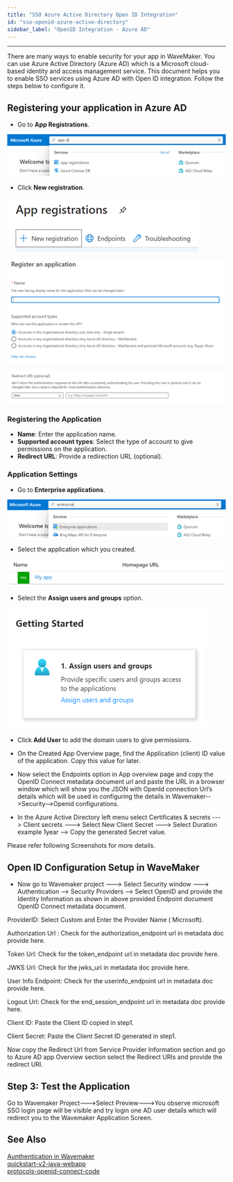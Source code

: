 ```yaml
---
title: "SSO Azure Active Directory Open ID Integration"
id: "sso-openid-azure-active-directory"
sidebar_label: "OpenID Integration - Azure AD"
---
```

---

There are many ways to enable security for your app in WaveMaker. You can use Azure Active Directory (Azure AD) which is a Microsoft cloud-based identity and access management service. This document helps you to enable SSO services using Azure AD with Open ID integration. Follow the steps below to configure it.

## Registering your application in Azure AD

- Go to **App Registrations**.

![searching service azure](/learn/assets/search-app-registration-azure.png)

- Click **New registration**.  

![new registration](/learn/assets/new-registration-azure.png)

![register](/learn/assets/register-application-azure.png)

![redirect url](/learn/assets/redirect-url-azure.png)

### Registering the Application

- **Name**: Enter the application name.
- **Supported account types**: Select the type of account to give permissions on the application.
- **Redirect URL**: Provide a redirection URL (optional).

### Application Settings

- Go to **Enterprise applications**.

![enterprise apps](/learn/assets/search-enterprise-apps.png)

- Select the application which you created.

![select created app](/learn/assets/open-created-application-azure.png)

- Select the **Assign users and groups** option.

![Click assign users and groups](/learn/assets/assign-users-groups-azure.png)

- Click **Add User** to add the domain users to give permissions.


- On the Created App Overview page, find the Application (client) ID value of the application. Copy this value for later.
- Now select the Endpoints option in App overview page and copy the OpenID Connect metadata document url and paste the URL in a browser window which will show you the JSON with OpenId connection Url’s  details which will be used in configuring the details in Wavemaker-->Security-->Openid configurations.

- In the Azure Active Directory left menu select Certificates & secrets ---> Client secrets ---> Select New Client Secret ---> Select Duration example 1year --> Copy the generated Secret value.

Please refer following Screenshots for more details.

## Open ID Configuration Setup in WaveMaker

- Now go to Wavemaker project ---> Select Security window ---> Authentication --> Security Providers --> Select OpenID and provide the Identity Information as shown in above provided Endpoint document  OpenID Connect metadata document.

ProviderID: Select Custom and Enter the Provider Name ( Microsoft).

Authorization Url : Check for the authorization_endpoint url in metadata doc provide here.

Token Url: Check for the token_endpoint url in metadata doc provide here.

JWKS Url: Check for the jwks_uri in metadata doc provide here.

User Info Endpoint: Check for the userinfo_endpoint url in metadata doc provide here.


Logout Url: Check for the end_session_endpoint url in metadata doc provide here.


Client ID:  Paste the Client ID copied in step1.


Client Secret: Paste the Client Secret ID generated in step1.

Now copy the Redirect Url from Service Provider Information section and go to Azure AD app Overview section select the Redirect URIs and provide the redirect URI.

## Step 3: Test the Application

Go to Wavemaker Project--->Select Preview--->You observe microsoft SSO login page will be visible and try login one AD user details which will redirect you to the Wavemaker Application Screen.

## See Also

[Aunthentication in Wavemaker](/learn/app-development/app-security/authentication/#openid)  
[quickstart-v2-java-webapp](https://docs.microsoft.com/en-us/azure/active-directory/develop/quickstart-v2-java-webapp)  
[protocols-openid-connect-code](https://docs.microsoft.com/en-us/azure/active-directory/develop/v1-protocols-openid-connect-code)  